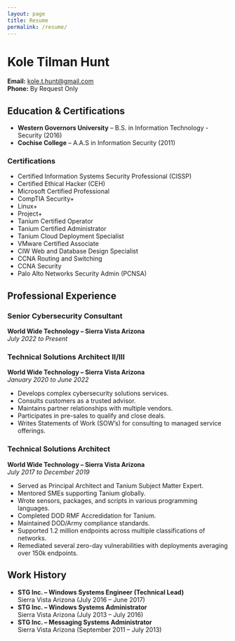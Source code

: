 ```yaml
---
layout: page
title: Resume
permalink: /resume/
---
```

# Kole Tilman Hunt
**Email:** kole.t.hunt@gmail.com  
**Phone:** By Request Only 

## Education & Certifications

- **Western Governors University** – B.S. in Information Technology - Security (2016)
- **Cochise College** – A.A.S in Information Security (2011)

### Certifications
- Certified Information Systems Security Professional (CISSP)
- Certified Ethical Hacker (CEH)
- Microsoft Certified Professional
- CompTIA Security+
- Linux+
- Project+
- Tanium Certified Operator
- Tanium Certified Administrator
- Tanium Cloud Deployment Specialist
- VMware Certified Associate
- CIW Web and Database Design Specialist
- CCNA Routing and Switching
- CCNA Security
- Palo Alto Networks Security Admin (PCNSA)

## Professional Experience

### Senior Cybersecurity Consultant
**World Wide Technology – Sierra Vista Arizona**  
*July 2022 to Present*

### Technical Solutions Architect II/III
**World Wide Technology – Sierra Vista Arizona**  
*January 2020 to June 2022*
- Develops complex cybersecurity solutions services.
- Consults customers as a trusted advisor.
- Maintains partner relationships with multiple vendors.
- Participates in pre-sales to qualify and close deals.
- Writes Statements of Work (SOW’s) for consulting to managed service offerings.

### Technical Solutions Architect
**World Wide Technology – Sierra Vista Arizona**  
*July 2017 to December 2019*
- Served as Principal Architect and Tanium Subject Matter Expert.
- Mentored SMEs supporting Tanium globally.
- Wrote sensors, packages, and scripts in various programming languages.
- Completed DOD RMF Accredidation for Tanium.
- Maintained DOD/Army compliance standards.
- Supported 1.2 million endpoints across multiple classifications of networks.
- Remediated several zero-day vulnerabilities with deployments averaging over 150k endpoints.

## Work History

- **STG Inc. – Windows Systems Engineer (Technical Lead)**  
  Sierra Vista Arizona (July 2016 – June 2017)
- **STG Inc. – Windows Systems Administrator**  
  Sierra Vista Arizona (July 2013 – July 2016)
- **STG Inc. – Messaging Systems Administrator**  
  Sierra Vista Arizona (September 2011 – July 2013)
